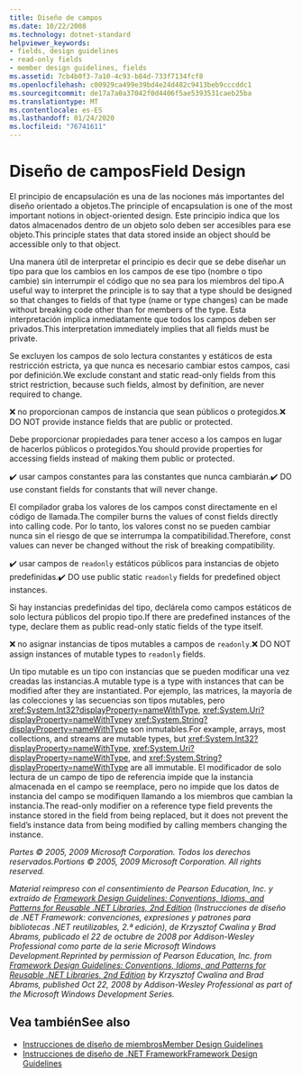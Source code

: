 ```yaml
---
title: Diseño de campos
ms.date: 10/22/2008
ms.technology: dotnet-standard
helpviewer_keywords:
- fields, design guidelines
- read-only fields
- member design guidelines, fields
ms.assetid: 7cb4b0f3-7a10-4c93-b84d-733f7134fcf8
ms.openlocfilehash: c00929ca499e39bd4e24d482c9413beb9cccddc1
ms.sourcegitcommit: de17a7a0a37042f0d4406f5ae5393531caeb25ba
ms.translationtype: MT
ms.contentlocale: es-ES
ms.lasthandoff: 01/24/2020
ms.locfileid: "76741611"
---
```

# <a name="field-design"></a><span data-ttu-id="5939e-102">Diseño de campos</span><span class="sxs-lookup"><span data-stu-id="5939e-102">Field Design</span></span>
<span data-ttu-id="5939e-103">El principio de encapsulación es una de las nociones más importantes del diseño orientado a objetos.</span><span class="sxs-lookup"><span data-stu-id="5939e-103">The principle of encapsulation is one of the most important notions in object-oriented design.</span></span> <span data-ttu-id="5939e-104">Este principio indica que los datos almacenados dentro de un objeto solo deben ser accesibles para ese objeto.</span><span class="sxs-lookup"><span data-stu-id="5939e-104">This principle states that data stored inside an object should be accessible only to that object.</span></span>

 <span data-ttu-id="5939e-105">Una manera útil de interpretar el principio es decir que se debe diseñar un tipo para que los cambios en los campos de ese tipo (nombre o tipo cambie) sin interrumpir el código que no sea para los miembros del tipo.</span><span class="sxs-lookup"><span data-stu-id="5939e-105">A useful way to interpret the principle is to say that a type should be designed so that changes to fields of that type (name or type changes) can be made without breaking code other than for members of the type.</span></span> <span data-ttu-id="5939e-106">Esta interpretación implica inmediatamente que todos los campos deben ser privados.</span><span class="sxs-lookup"><span data-stu-id="5939e-106">This interpretation immediately implies that all fields must be private.</span></span>

 <span data-ttu-id="5939e-107">Se excluyen los campos de solo lectura constantes y estáticos de esta restricción estricta, ya que nunca es necesario cambiar estos campos, casi por definición.</span><span class="sxs-lookup"><span data-stu-id="5939e-107">We exclude constant and static read-only fields from this strict restriction, because such fields, almost by definition, are never required to change.</span></span>

 <span data-ttu-id="5939e-108">❌ no proporcionan campos de instancia que sean públicos o protegidos.</span><span class="sxs-lookup"><span data-stu-id="5939e-108">❌ DO NOT provide instance fields that are public or protected.</span></span>

 <span data-ttu-id="5939e-109">Debe proporcionar propiedades para tener acceso a los campos en lugar de hacerlos públicos o protegidos.</span><span class="sxs-lookup"><span data-stu-id="5939e-109">You should provide properties for accessing fields instead of making them public or protected.</span></span>

 <span data-ttu-id="5939e-110">✔️ usar campos constantes para las constantes que nunca cambiarán.</span><span class="sxs-lookup"><span data-stu-id="5939e-110">✔️ DO use constant fields for constants that will never change.</span></span>

 <span data-ttu-id="5939e-111">El compilador graba los valores de los campos const directamente en el código de llamada.</span><span class="sxs-lookup"><span data-stu-id="5939e-111">The compiler burns the values of const fields directly into calling code.</span></span> <span data-ttu-id="5939e-112">Por lo tanto, los valores const no se pueden cambiar nunca sin el riesgo de que se interrumpa la compatibilidad.</span><span class="sxs-lookup"><span data-stu-id="5939e-112">Therefore, const values can never be changed without the risk of breaking compatibility.</span></span>

 <span data-ttu-id="5939e-113">✔️ usar campos de `readonly` estáticos públicos para instancias de objeto predefinidas.</span><span class="sxs-lookup"><span data-stu-id="5939e-113">✔️ DO use public static `readonly` fields for predefined object instances.</span></span>

 <span data-ttu-id="5939e-114">Si hay instancias predefinidas del tipo, declárela como campos estáticos de solo lectura públicos del propio tipo.</span><span class="sxs-lookup"><span data-stu-id="5939e-114">If there are predefined instances of the type, declare them as public read-only static fields of the type itself.</span></span>

 <span data-ttu-id="5939e-115">❌ no asignar instancias de tipos mutables a campos de `readonly`.</span><span class="sxs-lookup"><span data-stu-id="5939e-115">❌ DO NOT assign instances of mutable types to `readonly` fields.</span></span>

 <span data-ttu-id="5939e-116">Un tipo mutable es un tipo con instancias que se pueden modificar una vez creadas las instancias.</span><span class="sxs-lookup"><span data-stu-id="5939e-116">A mutable type is a type with instances that can be modified after they are instantiated.</span></span> <span data-ttu-id="5939e-117">Por ejemplo, las matrices, la mayoría de las colecciones y las secuencias son tipos mutables, pero <xref:System.Int32?displayProperty=nameWithType>, <xref:System.Uri?displayProperty=nameWithType>y <xref:System.String?displayProperty=nameWithType> son inmutables.</span><span class="sxs-lookup"><span data-stu-id="5939e-117">For example, arrays, most collections, and streams are mutable types, but <xref:System.Int32?displayProperty=nameWithType>, <xref:System.Uri?displayProperty=nameWithType>, and <xref:System.String?displayProperty=nameWithType> are all immutable.</span></span> <span data-ttu-id="5939e-118">El modificador de solo lectura de un campo de tipo de referencia impide que la instancia almacenada en el campo se reemplace, pero no impide que los datos de instancia del campo se modifiquen llamando a los miembros que cambian la instancia.</span><span class="sxs-lookup"><span data-stu-id="5939e-118">The read-only modifier on a reference type field prevents the instance stored in the field from being replaced, but it does not prevent the field’s instance data from being modified by calling members changing the instance.</span></span>

 <span data-ttu-id="5939e-119">*Partes © 2005, 2009 Microsoft Corporation. Todos los derechos reservados.*</span><span class="sxs-lookup"><span data-stu-id="5939e-119">*Portions © 2005, 2009 Microsoft Corporation. All rights reserved.*</span></span>

 <span data-ttu-id="5939e-120">*Material reimpreso con el consentimiento de Pearson Education, Inc. y extraído de [Framework Design Guidelines: Conventions, Idioms, and Patterns for Reusable .NET Libraries, 2nd Edition](https://www.informit.com/store/framework-design-guidelines-conventions-idioms-and-9780321545619) (Instrucciones de diseño de .NET Framework: convenciones, expresiones y patrones para bibliotecas .NET reutilizables, 2.ª edición), de Krzysztof Cwalina y Brad Abrams, publicado el 22 de octubre de 2008 por Addison-Wesley Professional como parte de la serie Microsoft Windows Development.*</span><span class="sxs-lookup"><span data-stu-id="5939e-120">*Reprinted by permission of Pearson Education, Inc. from [Framework Design Guidelines: Conventions, Idioms, and Patterns for Reusable .NET Libraries, 2nd Edition](https://www.informit.com/store/framework-design-guidelines-conventions-idioms-and-9780321545619) by Krzysztof Cwalina and Brad Abrams, published Oct 22, 2008 by Addison-Wesley Professional as part of the Microsoft Windows Development Series.*</span></span>

## <a name="see-also"></a><span data-ttu-id="5939e-121">Vea también</span><span class="sxs-lookup"><span data-stu-id="5939e-121">See also</span></span>

- [<span data-ttu-id="5939e-122">Instrucciones de diseño de miembros</span><span class="sxs-lookup"><span data-stu-id="5939e-122">Member Design Guidelines</span></span>](../../../docs/standard/design-guidelines/member.md)
- [<span data-ttu-id="5939e-123">Instrucciones de diseño de .NET Framework</span><span class="sxs-lookup"><span data-stu-id="5939e-123">Framework Design Guidelines</span></span>](../../../docs/standard/design-guidelines/index.md)

